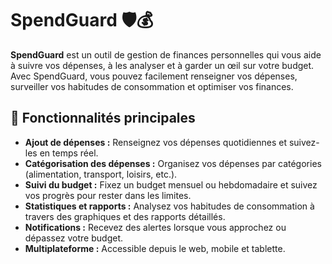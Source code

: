 # SpendGuard 🛡️💰

**SpendGuard** est un outil de gestion de finances personnelles qui vous aide à suivre vos dépenses, à les analyser et à garder un œil sur votre budget. Avec SpendGuard, vous pouvez facilement renseigner vos dépenses, surveiller vos habitudes de consommation et optimiser vos finances.

## 🎯 Fonctionnalités principales

- **Ajout de dépenses :** Renseignez vos dépenses quotidiennes et suivez-les en temps réel.
- **Catégorisation des dépenses :** Organisez vos dépenses par catégories (alimentation, transport, loisirs, etc.).
- **Suivi du budget :** Fixez un budget mensuel ou hebdomadaire et suivez vos progrès pour rester dans les limites.
- **Statistiques et rapports :** Analysez vos habitudes de consommation à travers des graphiques et des rapports détaillés.
- **Notifications :** Recevez des alertes lorsque vous approchez ou dépassez votre budget.
- **Multiplateforme :** Accessible depuis le web, mobile et tablette.
